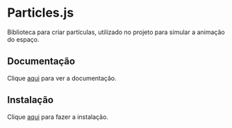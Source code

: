 # Particles.js

Biblioteca para criar partículas, utilizado no projeto para simular a animação do espaço.

## Documentação

Clique [aqui](https://github.com/VincentGarreau/particles.js/) para ver a documentação.

## Instalação

Clique [aqui](https://www.npmjs.com/package/particles.js) para fazer a instalação.
